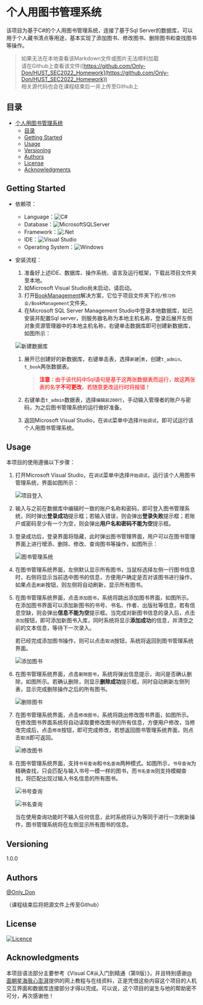 # 个人用图书管理系统

该项目为基于C#的个人用图书管理系统，连接了基于Sql Server的数据库，可以用于个人藏书清点等用途，基本实现了添加图书、修改图书、删除图书和查找图书等操作。

> 如果无法在本地查看该Markdown文件或图片无法顺利加载  
> 请在Github上查看该文件([https://github.com/Only-Don/HUST_SEC2022_Homework](https://github.com/Only-Don/HUST_SEC2022_Homework))  
> 相关源代码也会在课程结束后一并上传至Github上

## 目录
- [个人用图书管理系统](#个人用图书管理系统)
  - [目录](#目录)
  - [Getting Started](#getting-started)
  - [Usage](#usage)
  - [Versioning](#versioning)
  - [Authors](#authors)
  - [License](#license)
  - [Acknowledgments](#acknowledgments)

## Getting Started

* 依赖项：
  * Language：![C#](https://img.shields.io/badge/c%23-%23239120.svg?style=for-the-badge&logo=c-sharp&logoColor=white)
  * Database：![MicrosoftSQLServer](https://img.shields.io/badge/Microsoft%20SQL%20Sever-CC2927?style=for-the-badge&logo=microsoft%20sql%20server&logoColor=white)
  * Framework：![.Net](https://img.shields.io/badge/.NET-5C2D91?style=for-the-badge&logo=.net&logoColor=white)
  * IDE：![Visual Studio](https://img.shields.io/badge/Visual%20Studio-5C2D91.svg?style=for-the-badge&logo=visual-studio&logoColor=white)
  * Operating System：![Windows](https://img.shields.io/badge/Windows-0078D6?style=for-the-badge&logo=windows&logoColor=white)

* 安装流程：
  1. 准备好上述IDE、数据库、操作系统、语言及运行框架，下载此项目文件夹至本地。
  2. 如Microsoft Visual Studio尚未启动，请启动。
  3. 打开[BookManagement](预习作业/BookManagement/BookManagement.sln)解决方案，它位于项目文件夹下的`/预习作业/BookManagement`文件夹。
  4. 在Microsoft SQL Server Management Studio中登录本地数据库，如已安装并配置Sql server，则服务器名称为本地主机名称，登录后展开左侧对象资源管理器中的本地主机名称，右键单击数据库即可创建新数据库，如图所示：
  
  ![新建数据库](README依赖材料/新建数据库.PNG)

  1. 展开已创建好的新数据库，右键单击表，选择`新建`|`表`，创建`t_admin`、`t_book`两张数据表。
     
        > <font color=#FF000>**注意**：由于该代码中Sql语句是基于这两张数据表而运行，故这两张表的名字**不可更改**，若随意更改运行时将报错！</font>
        
  2. 右键单击`t_admin`数据表，选择`编辑前200行`，手动输入管理者的账户与密码，为之后图书管理系统的运行做好准备。
  3. 返回Microsoft Visual Studio，在`调试`菜单中选择`开始调试`，即可试运行该个人用图书管理系统。

## Usage

本项目的使用遵循以下步骤：

1. 打开Microsoft Visual Studio，在`调试`菜单中选择`开始调试`，运行该个人用图书管理系统，界面如图所示：

    ![项目登入](README依赖材料/项目登入.PNG)

2. 输入与之前在数据库中编辑时一致的账户名称和密码，即可登入图书管理系统，同时弹出**登录成功**提示框；若输入错误，则会弹出**登录失败**提示框；若账户或密码至少有一个为空，则会弹出**用户名和密码不能为空**提示框。
3. 登录成功后，登录界面将隐藏，此时弹出图书管理界面，用户可以在图书管理界面上进行增添、删除、修改、查询图书等操作，如图所示：
   
   ![图书管理系统](README依赖材料/图书管理系统.PNG)

4. 在图书管理系统界面，左侧默认显示所有图书，当鼠标选择左侧一行图书信息时，右侧将显示当前选中图书的信息，方便用户确定是否对该图书进行操作，如果点击`刷新`按钮，则左侧将自动刷新，显示所有图书。

5. 在图书管理系统界面，点击`添加图书`，系统将跳出添加图书界面，如图所示。在添加图书界面可以添加新图书的书号、书名、作者、出版社等信息，若有信息空缺，则会弹出**信息不能为空**提示框。当完成对新图书信息的录入后，点击`添加`按钮，即可添加新图书入库，同时系统将显示**添加成功**的信息，并清空之前的文本信息，等待下一次录入。
   
   若已经完成添加图书操作，则可以点击`取消`按钮，系统将返回到图书管理系统界面。

    ![添加图书](README依赖材料/添加图书.PNG)

6. 在图书管理系统界面，点击`删除图书`，系统将弹出信息提示，询问是否确认删除，如图所示。若确认删除，则显示**删除成功**提示框，同时自动刷新左侧列表，显示完成删除操作之后的所有图书。

    ![删除图书](README依赖材料/删除图书.PNG)

7. 在图书管理系统界面，点击`修改图书`，系统将跳出修改图书界面，如图所示。在修改图书界面系统将自动读取要修改图书的所有信息，方便用户修改，当修改完成后，点击`修改`按钮，即可完成修改，若想返回图书管理系统界面，则点击`取消`即可返回。

    ![修改图书](README依赖材料/修改图书.PNG)

8. 在图书管理系统界面，支持`书号查询`和`书名查询`两种模式。如图所示，`书号查询`为精确查找，只会匹配与输入书号一模一样的图书，而`书名查询`则支持模糊查找，将匹配出现过输入书名信息的所有图书。
   
   ![书号查询](README依赖材料/书号查询.PNG)

   ![书名查询](README依赖材料/书名查询.PNG)

   当在使用查询功能时不输入任何信息，此时系统将认为等同于进行一次刷新操作，图书管理系统将在左侧显示所有图书的信息。
   
## Versioning

1.0.0

## Authors

[@Only_Don](https://github.com/Only-Don)

（课程结束后将把源文件上传至Github）

## License
[![Licence](https://img.shields.io/github/license/Ileriayo/markdown-badges?style=for-the-badge)](./LICENSE)

## Acknowledgments
本项目语法部分主要参考《Visual C#从入门到精通（第9版）》，并且特别感谢[@面朝星海我心澎湃](https://space.bilibili.com/124790846)提供的网上教程与在线资料，正是凭借这些内容这个项目的人机交互界面和数据库连接部分才得以完成。可以说，这个项目的诞生与他的帮助密不可分，再次感谢他！